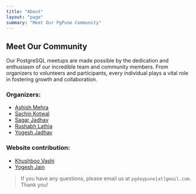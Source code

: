 ```yaml
---
title: "About"
layout: "page"
summary: "Meet Our PgPune Community"
---
```


## Meet Our Community

Our PostgreSQL meetups are made possible by the dedication and enthusiasm of our incredible team and community members. From organizers to volunteers and participants, every individual plays a vital role in fostering growth and collaboration.


### Organizers: 

- [Ashish Mehra](https://www.linkedin.com/in/ashishkmehra/)
- [Sachin Kotwal](https://www.linkedin.com/in/sachindkotwal88/)
- [Sagar Jadhav](https://www.linkedin.com/in/sagar-jadhav-42440a84/)
- [Rushabh Lathia](https://www.linkedin.com/in/rushabh-lathia-3bb8616/)
- [Yogesh Jadhav](https://www.linkedin.com/in/pgyogesh/)

### Website contribution:
 
- [Khushboo Vashi](https://www.linkedin.com/in/khushboo-vashi-b8303012/)
- [Yogesh Jain](https://www.linkedin.com/in/yogeshjain96/)

> If you have any questions, please email us at `pgdaypune[at]gmail.com`. Thank you!
